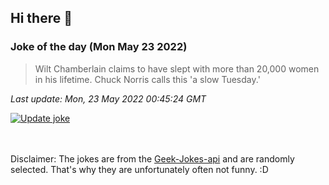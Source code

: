 ## Hi there 👋

### Joke of the day (Mon May 23 2022)
<!-- joke -->
>Wilt Chamberlain claims to have slept with more than 20,000 women in his lifetime. Chuck Norris calls this 'a slow Tuesday.'
<!-- /joke -->

*Last update: Mon, 23 May 2022 00:45:24 GMT*

[![Update joke](https://github.com/nclskfm/nclskfm/actions/workflows/joke.yml/badge.svg)](https://github.com/nclskfm/nclskfm/actions/workflows/joke.yml)

<br><br>
Disclaimer: The jokes are from the [Geek-Jokes-api](https://github.com/sameerkumar18/geek-joke-api) and are randomly selected. That's why they are unfortunately often not funny. :D
